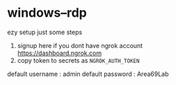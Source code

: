 # windows–rdp

ezy setup just some steps

1. signup here if you dont have ngrok account
https://dashboard.ngrok.com
2. copy token to secrets as `NGROK_AUTH_TOKEN`


default username : admin
default password : Area69Lab
